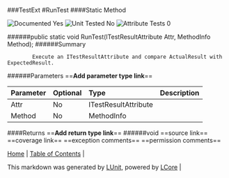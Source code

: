###TestExt
#RunTest
####Static Method

![Documented Yes](http://b.repl.ca/v1/Documented-Yes-brightgreen.png) ![Unit Tested No](http://b.repl.ca/v1/Unit%20Tested-No-lightgrey.png) ![Attribute Tests 0](http://b.repl.ca/v1/Attribute%20Tests-0-lightgrey.png)

######public static void RunTest(ITestResultAttribute Attr, MethodInfo Method);
######Summary

            Execute an ITestResultAttribute and compare ActualResult with ExpectedResult.
            
######Parameters
==__Add parameter type link__==

Parameter | Optional | Type | Description
:---  | :---  | :---  | :--- 
Attr | No | ITestResultAttribute | 
Method | No | MethodInfo | 

####Returns
==__Add return type link__==
######void
==source link==
==coverage link==
==exception comments==
==permission comments==

[Home](../../README.md) | [Table of Contents](../../TableOfContents.md) | 


This markdown was generated by [LUnit](https://github.com/CodeSingularity/LUnit), powered by [LCore](https://github.com/CodeSingularity/LCore) | 

